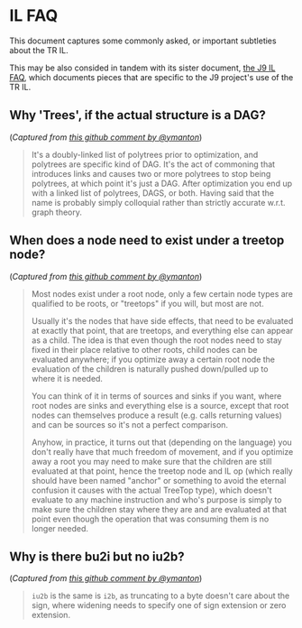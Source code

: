 <!--
Copyright (c) 2000, 2017 IBM Corp. and others

This program and the accompanying materials are made available under
the terms of the Eclipse Public License 2.0 which accompanies this
distribution and is available at https://www.eclipse.org/legal/epl-2.0/
or the Apache License, Version 2.0 which accompanies this distribution and
is available at https://www.apache.org/licenses/LICENSE-2.0.

This Source Code may also be made available under the following
Secondary Licenses when the conditions for such availability set
forth in the Eclipse Public License, v. 2.0 are satisfied: GNU
General Public License, version 2 with the GNU Classpath
Exception [1] and GNU General Public License, version 2 with the
OpenJDK Assembly Exception [2].

[1] https://www.gnu.org/software/classpath/license.html
[2] http://openjdk.java.net/legal/assembly-exception.html

SPDX-License-Identifier: EPL-2.0 OR Apache-2.0
-->

# IL FAQ 

This document captures some commonly asked, or important subtleties about the TR IL. 

This may be also consided in tandem with its sister document, [the J9 IL FAQ][faq], 
which documents pieces that are specific to the J9 project's use of the TR IL. 

[faq]: https://github.com/eclipse/openj9/blob/master/doc/compiler/IL_FAQ.md

## Why 'Trees', if the actual structure is a DAG?

(_Captured from [this github comment by @ymanton][ymanton]_)

> It's a doubly-linked list of polytrees prior to optimization, and polytrees
> are specific kind of DAG. It's the act of commoning that introduces links and
> causes two or more polytrees to stop being polytrees, at which point it's
> just a DAG. After optimization you end up with a linked list of polytrees,
> DAGS, or both. Having said that the name is probably simply colloquial rather
> than strictly accurate w.r.t. graph theory.

## When does a node need to exist under a treetop node?

(_Captured from [this github comment by @ymanton][ymanton]_)

> Most nodes exist under a root node, only a few certain node types are
> qualified to be roots, or "treetops" if you will, but most are not.
> 
> Usually it's the nodes that have side effects, that need to be evaluated at
> exactly that point, that are treetops, and everything else can appear as a
> child. The idea is that even though the root nodes need to stay fixed in
> their place relative to other roots, child nodes can be evaluated anywhere;
> if you optimize away a certain root node the evaluation of the children is
> naturally pushed down/pulled up to where it is needed.
> 
> You can think of it in terms of sources and sinks if you want, where root
> nodes are sinks and everything else is a source, except that root nodes can
> themselves produce a result (e.g. calls returning values) and can be sources
> so it's not a perfect comparison.
>
> Anyhow, in practice, it turns out that (depending on the language) you don't
> really have that much freedom of movement, and if you optimize away a root
> you may need to make sure that the children are still evaluated at that
> point, hence the treetop node and IL op (which really should have been named
> "anchor" or something to avoid the eternal confusion it causes with the
> actual TreeTop type), which doesn't evaluate to any machine instruction and
> who's purpose is simply to make sure the children stay where they are and are
> evaluated at that point even though the operation that was consuming them is
> no longer needed.

## Why is there bu2i but no iu2b?

(_Captured from [this github comment by @ymanton][ymanton]_)

> `iu2b` is the same is `i2b`, as truncating to a byte doesn't care about the
> sign, where widening needs to specify one of sign extension or zero
> extension.

[ymanton]: https://github.com/eclipse/omr/issues/1945#issuecomment-342215042
